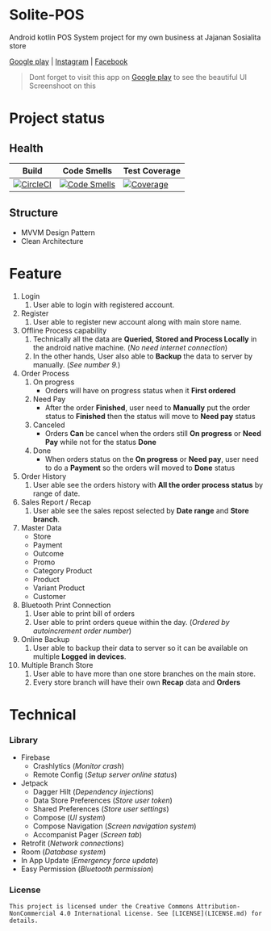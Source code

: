 # Solite-POS
Android kotlin POS System project for my own business at Jajanan Sosialita store

<a href="https://play.google.com/store/apps/details?id=com.socialite.solite_pos">Google play</a> | <a href="https://www.instagram.com/jajanansosialita/">Instagram</a> | <a href="https://www.facebook.com/jajanansosialita">Facebook</a>

> Dont forget to visit this app on <a href="https://play.google.com/store/apps/details?id=com.socialite.solite_pos">Google play</a> to see the beautiful UI Screenshoot on this

# Project status
## Health
| Build                                                                                                                                                                                              | Code Smells                                                                                                                                                    | Test Coverage                                                                                                                                            |
|----------------------------------------------------------------------------------------------------------------------------------------------------------------------------------------------------|----------------------------------------------------------------------------------------------------------------------------------------------------------------|----------------------------------------------------------------------------------------------------------------------------------------------------------|
| [![CircleCI](https://dl.circleci.com/status-badge/img/gh/denisyordanp/Solite-POS/tree/master.svg?style=svg)](https://dl.circleci.com/status-badge/redirect/gh/denisyordanp/Solite-POS/tree/master) | [![Code Smells](https://sonarcloud.io/api/project_badges/measure?project=solite_pos&metric=code_smells)](https://sonarcloud.io/summary/new_code?id=solite_pos) | [![Coverage](https://sonarcloud.io/api/project_badges/measure?project=solite_pos&metric=coverage)](https://sonarcloud.io/summary/new_code?id=solite_pos) |
## Structure
- MVVM Design Pattern
- Clean Architecture

# Feature
1. Login 
   1. User able to login with registered account.
2. Register 
   1. User able to register new account along with main store name.
3. Offline Process capability
   1. Technically all the data are **Queried, Stored and Process Locally** in the android native machine. (_No need internet connection_)
   2. In the other hands, User also able to **Backup** the data to server by manually. (_See number 9._)
4. Order Process
   1. On progress
      - Orders will have on progress status when it **First ordered**
   2. Need Pay
      - After the order **Finished**, user need to **Manually** put the order status to **Finished** then the status will move to **Need pay** status
   3. Canceled
      - Orders **Can** be cancel when the orders still **On progress** or **Need Pay** while not for the status **Done**
   4. Done
      - When orders status on the **On progress** or **Need pay**, user need to do a **Payment** so the orders will moved to **Done** status
5. Order History
   1. User able see the orders history with **All the order process status** by range of date.
6. Sales Report / Recap
   1. User able see the sales repost selected by **Date range** and **Store branch**.
7. Master Data
    - Store
    - Payment
    - Outcome
    - Promo
    - Category Product
    - Product
    - Variant Product
    - Customer
8. Bluetooth Print Connection
   1. User able to print bill of orders
   2. User able to print orders queue within the day. (_Ordered by autoincrement order number_)
9. Online Backup
   1. User able to backup their data to server so it can be available on multiple **Logged in devices**.
10. Multiple Branch Store
    1. User able to have more than one store branches on the main store.
    2. Every store branch will have their own **Recap** data and **Orders**

# Technical
### Library
- Firebase 
  - Crashlytics (_Monitor crash_)
  - Remote Config (_Setup server online status_)
- Jetpack
  - Dagger Hilt (_Dependency injections_)
  - Data Store Preferences (_Store user token_)
  - Shared Preferences (_Store user settings_)
  - Compose (_UI system_)
  - Compose Navigation (_Screen navigation system_)
  - Accompanist Pager (_Screen tab_)
- Retrofit (_Network connections_)
- Room (_Database system_)
- In App Update (_Emergency force update_)
- Easy Permission (_Bluetooth permission_)


### License
`This project is licensed under the Creative Commons Attribution-NonCommercial 4.0 International License. See [LICENSE](LICENSE.md) for details.`
